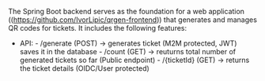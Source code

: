 The Spring Boot backend serves as the foundation for a web application ((https://github.com/IvorLipic/qrgen-frontend)) that generates and manages QR codes for tickets. It includes the following features:

- API: - /generate (POST) -> generates ticket (M2M protected, JWT) saves it in the database
       - /count (GET) -> reuturns total number of generated tickets so far (Public endpoint)
       - /{ticketId} (GET) -> returns the ticket details (OIDC/User protected)
